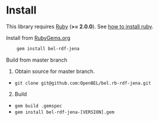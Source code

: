 Install
=======

This library requires [Ruby](https://www.ruby-lang.org) (**>= 2.0.0**).  See [how to install ruby](https://github.com/OpenBEL/bel.rb-search-sqlite/blob/master/INSTALL_RUBY.md).

Install from [RubyGems.org](http://rubygems.org/gems/bel-search-sqlite)

```bash
    gem install bel-rdf-jena
```

Build from master branch

1. Obtain source for master branch.
  - `git clone git@github.com:OpenBEL/bel.rb-rdf-jena.git`

2. Build
  - `gem build .gemspec`
  - `gem install bel-rdf-jena-[VERSION].gem`

